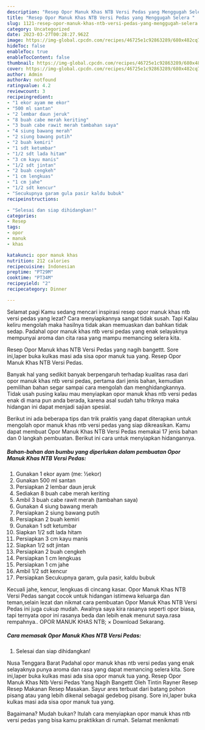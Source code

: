```yaml
---
description: "Resep Opor Manuk Khas NTB Versi Pedas yang Menggugah Selera "
title: "Resep Opor Manuk Khas NTB Versi Pedas yang Menggugah Selera "
slug: 1121-resep-opor-manuk-khas-ntb-versi-pedas-yang-menggugah-selera
category: Uncategorized
date: 2023-03-27T00:28:27.962Z
image: https://img-global.cpcdn.com/recipes/46725e1c92863289/680x482cq70/opor-manuk-khas-ntb-versi-pedas-foto-resep-utama.jpg
hideToc: false
enableToc: true
enableTocContent: false
thumbnail: https://img-global.cpcdn.com/recipes/46725e1c92863289/680x482cq70/opor-manuk-khas-ntb-versi-pedas-foto-resep-utama.jpg
cover: https://img-global.cpcdn.com/recipes/46725e1c92863289/680x482cq70/opor-manuk-khas-ntb-versi-pedas-foto-resep-utama.jpg
author: Admin
authorAv: notfound
ratingvalue: 4.2
reviewcount: 3
recipeingredient:
- "1 ekor ayam me ekor"
- "500 ml santan"
- "2 lembar daun jeruk"
- "8 buah cabe merah keriting"
- "3 buah cabe rawit merah tambahan saya"
- "4 siung bawang merah"
- "2 siung bawang putih"
- "2 buah kemiri"
- "1 sdt ketumbar"
- "1/2 sdt lada hitam"
- "3 cm kayu manis"
- "1/2 sdt jintan"
- "2 buah cengkeh"
- "1 cm lengkuas"
- "1 cm jahe"
- "1/2 sdt kencur"
- "Secukupnya garam gula pasir kaldu bubuk"
recipeinstructions:

- "Selesai dan siap dihidangkan!"
categories:
- Resep
tags:
- opor
- manuk
- khas

katakunci: opor manuk khas 
nutrition: 212 calories
recipecuisine: Indonesian
preptime: "PT29M"
cooktime: "PT34M"
recipeyield: "2"
recipecategory: Dinner

---
```



Selamat pagi Kamu sedang mencari inspirasi resep opor manuk khas ntb versi pedas yang lezat? Cara menyiapkannya sangat tidak susah. Tapi Kalau keliru mengolah maka hasilnya tidak akan memuaskan dan bahkan tidak sedap. Padahal opor manuk khas ntb versi pedas yang enak selayaknya mempunyai aroma dan cita rasa yang mampu memancing selera kita.


Resep Opor Manuk khas NTB Versi Pedas yang nagih bangettt. Sore ini,laper buka kulkas masi ada sisa opor manuk tua yang. Resep Opor Manuk Khas NTB Versi Pedas.

Banyak hal yang sedikit banyak berpengaruh terhadap kualitas rasa dari opor manuk khas ntb versi pedas, pertama dari jenis bahan, kemudian pemilihan bahan segar sampai cara mengolah dan menghidangkannya. Tidak usah pusing kalau mau menyiapkan opor manuk khas ntb versi pedas enak di mana pun anda berada, karena asal sudah tahu triknya maka hidangan ini dapat menjadi sajian spesial.


Berikut ini ada beberapa tips dan trik praktis yang dapat diterapkan untuk mengolah opor manuk khas ntb versi pedas yang siap dikreasikan. Kamu dapat membuat Opor Manuk Khas NTB Versi Pedas memakai 17 jenis bahan dan 0 langkah pembuatan. Berikut ini cara untuk menyiapkan hidangannya.

<!--inarticleads1-->

##### Bahan-bahan dan bumbu yang diperlukan dalam pembuatan Opor Manuk Khas NTB Versi Pedas:

1. Gunakan 1 ekor ayam (me: ½ekor)
1. Gunakan 500 ml santan
1. Persiapkan 2 lembar daun jeruk
1. Sediakan 8 buah cabe merah keriting
1. Ambil 3 buah cabe rawit merah (tambahan saya)
1. Gunakan 4 siung bawang merah
1. Persiapkan 2 siung bawang putih
1. Persiapkan 2 buah kemiri
1. Gunakan 1 sdt ketumbar
1. Siapkan 1/2 sdt lada hitam
1. Persiapkan 3 cm kayu manis
1. Siapkan 1/2 sdt jintan
1. Persiapkan 2 buah cengkeh
1. Persiapkan 1 cm lengkuas
1. Persiapkan 1 cm jahe
1. Ambil 1/2 sdt kencur
1. Persiapkan Secukupnya garam, gula pasir, kaldu bubuk


Kecuali jahe, kencur, lengkuas di cincang kasar. Opor Manuk Khas NTB Versi Pedas sangat cocok untuk hidangan istimewa keluarga dan teman,selain lezat dan nikmat cara pembuatan Opor Manuk Khas NTB Versi Pedas ini juga cukup mudah. Awalnya saya kira rasanya seperti opor biasa, tapi ternyata opor ini rasanya beda dan lebih enak menurut saya.rasa rempahnya.. OPOR MANUK KHAS NTB; × Download Sekarang. 

<!--inarticleads2-->

##### Cara memasak Opor Manuk Khas NTB Versi Pedas:


1. Selesai dan siap dihidangkan!

Nusa Tenggara Barat Padahal opor manuk khas ntb versi pedas yang enak selayaknya punya aroma dan rasa yang dapat memancing selera kita. Sore ini,laper buka kulkas masi ada sisa opor manuk tua yang. Resep Opor Manuk Khas Ntb Versi Pedas Yang Nagih Bangettt Oleh Tintin Rayner Resep Resep Makanan Resep Masakan. Sayur ares terbuat dari batang pohon pisang atau yang lebih dikenal sebagai gedebog pisang. Sore ini,laper buka kulkas masi ada sisa opor manuk tua yang. 

Bagaimana? Mudah bukan? Itulah cara menyiapkan opor manuk khas ntb versi pedas yang bisa kamu praktikkan di rumah. Selamat menikmati
